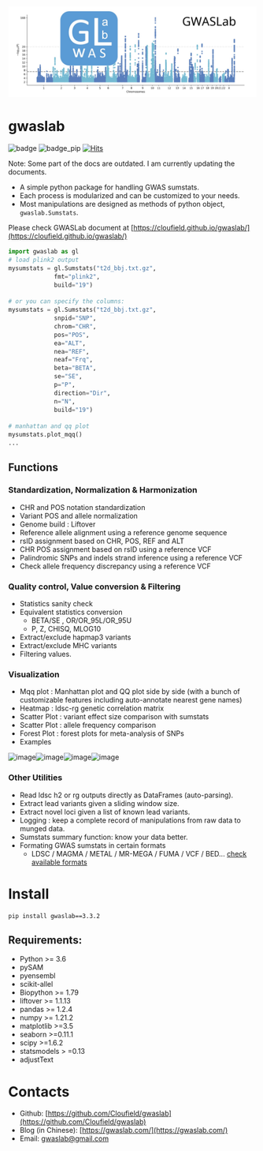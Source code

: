 ![index_logo](./images/index_logo.jpg)

# gwaslab

![badge](https://img.shields.io/badge/release-v3.3.2-brightgreen)
![badge_pip](https://img.shields.io/pypi/dm/gwaslab)
[![Hits](https://hits.seeyoufarm.com/api/count/incr/badge.svg?url=https%3A%2F%2Fcloufield.github.io%2Fgwaslab%2F&count_bg=%2379C83D&title_bg=%23555555&icon=&icon_color=%23E7E7E7&title=hits&edge_flat=false)](https://hits.seeyoufarm.com)

Note:  Some part of the docs are outdated. I am currently updating the documents.

* A simple python package for handling GWAS sumstats.
* Each process is modularized and can be customized to your needs.
* Most manipulations are designed as methods of python object, `gwaslab.Sumstats`.

Please check GWASLab document at [https://cloufield.github.io/gwaslab/](https://cloufield.github.io/gwaslab/)

```python
import gwaslab as gl
# load plink2 output
mysumstats = gl.Sumstats("t2d_bbj.txt.gz",
             fmt="plink2",
             build="19")

# or you can specify the columns:
mysumstats = gl.Sumstats("t2d_bbj.txt.gz",
             snpid="SNP",
             chrom="CHR",
             pos="POS",
             ea="ALT",
             nea="REF",
             neaf="Frq",
             beta="BETA",
             se="SE",
             p="P",
             direction="Dir",
             n="N",
             build="19")

# manhattan and qq plot
mysumstats.plot_mqq()
...
```

## Functions

### Standardization, Normalization & Harmonization

- CHR and POS notation standardization
- Variant POS and allele normalization
- Genome build : Liftover
- Reference allele alignment using a reference genome sequence
- rsID assignment based on CHR, POS, REF and ALT
- CHR POS assignment based on rsID using a reference VCF
- Palindromic SNPs and indels strand inference using a reference VCF
- Check allele frequency discrepancy using a reference VCF

### Quality control, Value conversion & Filtering

- Statistics sanity check
- Equivalent statistics conversion
    - BETA/SE , OR/OR_95L/OR_95U
    - P, Z, CHISQ, MLOG10
- Extract/exclude hapmap3 variants 
- Extract/exclude MHC variants
- Filtering values.

### Visualization

- Mqq plot : Manhattan plot and QQ plot side by side (with a bunch of customizable features including auto-annotate nearest gene names)
- Heatmap : ldsc-rg genetic correlation matrix
- Scatter Plot : variant effect size comparison with sumstats
- Scatter Plot : allele frequency comparison 
- Forest Plot : forest plots for meta-analysis of SNPs
- Examples

<img height="200" alt="image" src="https://user-images.githubusercontent.com/40289485/195526882-dff70593-752d-4672-901e-0b3cea3d8cda.png"><img height="200" alt="image" src="https://user-images.githubusercontent.com/40289485/195526361-af2c736a-13ac-4849-9966-5139b9b1a148.png"><img height="200" alt="image" src="https://user-images.githubusercontent.com/40289485/195526481-df060ad5-dc61-4e35-ab37-3ea45ed00618.png"><img height="200" alt="image" src="https://user-images.githubusercontent.com/40289485/195526537-74547da8-85c1-4e47-859e-311a72fb8c73.png">

### Other Utilities

- Read ldsc h2 or rg outputs directly as DataFrames (auto-parsing).
- Extract lead variants given a sliding window size.
- Extract novel loci given a list of known lead variants.
- Logging : keep a complete record of manipulations from raw data to munged data.
- Sumstats summary function: know your data better. 
- Formating GWAS sumstats in certain formats
  - LDSC / MAGMA / METAL / MR-MEGA / FUMA / VCF / BED... [check available formats](https://github.com/Cloufield/formatbook)

# Install

```
pip install gwaslab==3.3.2
```


## Requirements:

- Python >= 3.6
- pySAM 
- pyensembl
- scikit-allel
- Biopython >= 1.79
- liftover >= 1.1.13
- pandas >= 1.2.4
- numpy >= 1.21.2
- matplotlib >=3.5
- seaborn >=0.11.1
- scipy >=1.6.2
- statsmodels > =0.13
- adjustText

# Contacts
* Github: [https://github.com/Cloufield/gwaslab](https://github.com/Cloufield/gwaslab)
* Blog (in Chinese): [https://gwaslab.com/](https://gwaslab.com/)
* Email: gwaslab@gmail.com


